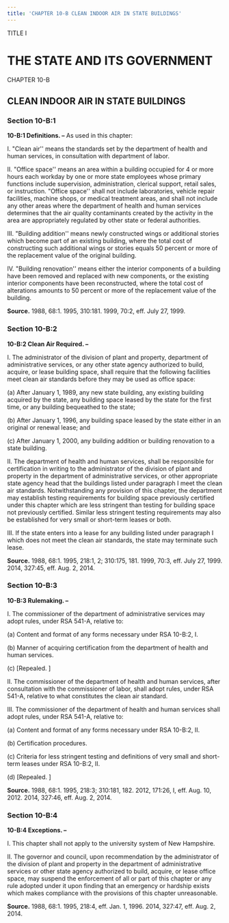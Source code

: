 ```yaml
---
title: 'CHAPTER 10-B CLEAN INDOOR AIR IN STATE BUILDINGS'
---
```


TITLE I
                                             
THE STATE AND ITS GOVERNMENT
============================

CHAPTER 10-B
                                             
CLEAN INDOOR AIR IN STATE BUILDINGS
-----------------------------------

### Section 10-B:1

 **10-B:1 Definitions. –** As used in this chapter:
                                             
 I. "Clean air'' means the standards set by the department of health
and human services, in consultation with department of labor.
                                             
 II. "Office space'' means an area within a building occupied for 4
or more hours each workday by one or more state employees whose primary
functions include supervision, administration, clerical support, retail
sales, or instruction. "Office space'' shall not include laboratories,
vehicle repair facilities, machine shops, or medical treatment areas,
and shall not include any other areas where the department of health and
human services determines that the air quality contaminants created by
the activity in the area are appropriately regulated by other state or
federal authorities.
                                             
 III. "Building addition'' means newly constructed wings or
additional stories which become part of an existing building, where the
total cost of constructing such additional wings or stories equals 50
percent or more of the replacement value of the original building.
                                             
 IV. "Building renovation'' means either the interior components of a
building have been removed and replaced with new components, or the
existing interior components have been reconstructed, where the total
cost of alterations amounts to 50 percent or more of the replacement
value of the building.

**Source.** 1988, 68:1. 1995, 310:181. 1999, 70:2, eff. July 27, 1999.

### Section 10-B:2

 **10-B:2 Clean Air Required. –**
                                             
 I. The administrator of the division of plant and property,
department of administrative services, or any other state agency
authorized to build, acquire, or lease building space, shall require
that the following facilities meet clean air standards before they may
be used as office space:
                                             
 (a) After January 1, 1989, any new state building, any existing
building acquired by the state, any building space leased by the state
for the first time, or any building bequeathed to the state;
                                             
 (b) After January 1, 1996, any building space leased by the state
either in an original or renewal lease; and
                                             
 (c) After January 1, 2000, any building addition or building
renovation to a state building.
                                             
 II. The department of health and human services, shall be
responsible for certification in writing to the administrator of the
division of plant and property in the department of administrative
services, or other appropriate state agency head that the buildings
listed under paragraph I meet the clean air standards. Notwithstanding
any provision of this chapter, the department may establish testing
requirements for building space previously certified under this chapter
which are less stringent than testing for building space not previously
certified. Similar less stringent testing requirements may also be
established for very small or short-term leases or both.
                                             
 III. If the state enters into a lease for any building listed under
paragraph I which does not meet the clean air standards, the state may
terminate such lease.

**Source.** 1988, 68:1. 1995, 218:1, 2; 310:175, 181. 1999, 70:3, eff.
July 27, 1999. 2014, 327:45, eff. Aug. 2, 2014.

### Section 10-B:3

 **10-B:3 Rulemaking. –**
                                             
 I. The commissioner of the department of administrative services may
adopt rules, under RSA 541-A, relative to:
                                             
 (a) Content and format of any forms necessary under RSA 10-B:2,
I.
                                             
 (b) Manner of acquiring certification from the department of
health and human services.
                                             
 (c) 
                                             [Repealed.
                                             ]
                                             
 II. The commissioner of the department of health and human services,
after consultation with the commissioner of labor, shall adopt rules,
under RSA 541-A, relative to what constitutes the clean air standard.
                                             
 III. The commissioner of the department of health and human services
shall adopt rules, under RSA 541-A, relative to:
                                             
 (a) Content and format of any forms necessary under RSA 10-B:2,
II.
                                             
 (b) Certification procedures.
                                             
 (c) Criteria for less stringent testing and definitions of very
small and short-term leases under RSA 10-B:2, II.
                                             
 (d) 
                                             [Repealed.
                                             ]

**Source.** 1988, 68:1. 1995, 218:3; 310:181, 182. 2012, 171:26, I, eff.
Aug. 10, 2012. 2014, 327:46, eff. Aug. 2, 2014.

### Section 10-B:4

 **10-B:4 Exceptions. –**
                                             
 I. This chapter shall not apply to the university system of New
Hampshire.
                                             
 II. The governor and council, upon recommendation by the
administrator of the division of plant and property in the department of
administrative services or other state agency authorized to build,
acquire, or lease office space, may suspend the enforcement of all or
part of this chapter or any rule adopted under it upon finding that an
emergency or hardship exists which makes compliance with the provisions
of this chapter unreasonable.

**Source.** 1988, 68:1. 1995, 218:4, eff. Jan. 1, 1996. 2014, 327:47,
eff. Aug. 2, 2014.
